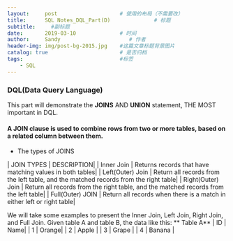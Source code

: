 ```yaml
---
layout:     post                    # 使用的布局（不需要改）
title:      SQL Notes_DQL_Part(D)              # 标题 
subtitle:     #副标题
date:       2019-03-10              # 时间
author:     Sandy                      # 作者
header-img: img/post-bg-2015.jpg    #这篇文章标题背景图片
catalog: true                       # 是否归档
tags:                               #标签
    - SQL
---
```


### DQL(Data Query Language) 
This part will demonstrate the **JOINS** AND **UNION** statement, THE MOST important in DQL.

#### A JOIN clause is used to combine rows from two or more tables, based on a related column between them.

- The types of JOINS

| JOIN TYPES | DESCRIPTION|
| Inner Join | Returns records that have matching values in both tables|
| Left(Outer) Join | Return all records from the left table, and the matched records from the right table|
| Right(Outer) Join | Return all records from the right table, and the matched records from the left table|
| Full(Outer) JOIN | Return all records when there is a match in either left or right table|

We will take some examples to present the Inner Join, Left Join, Right Join, and Full Join. Given table A and table B, the data like this:
** Table A**
| ID | Name|
| 1 | Orange|
| 2 | Apple |
| 3 | Grape |
| 4 | Banana |

